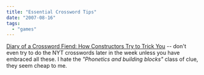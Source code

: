 ```yaml
---
title: "Essential Crossword Tips"
date: "2007-08-16"
tags: 
  - "games"
---
```


[Diary of a Crossword Fiend: How Constructors Try to Trick You](http://crosswordfiend.blogspot.com/2007/08/how-constructors-try-to-trick-you.html "Diary of a Crossword Fiend: How Constructors Try to Trick You") -- don't even try to do the NYT crosswords later in the week unless you have embraced all these. I hate the _"Phonetics and building blocks"_ class of clue, they seem cheap to me.
